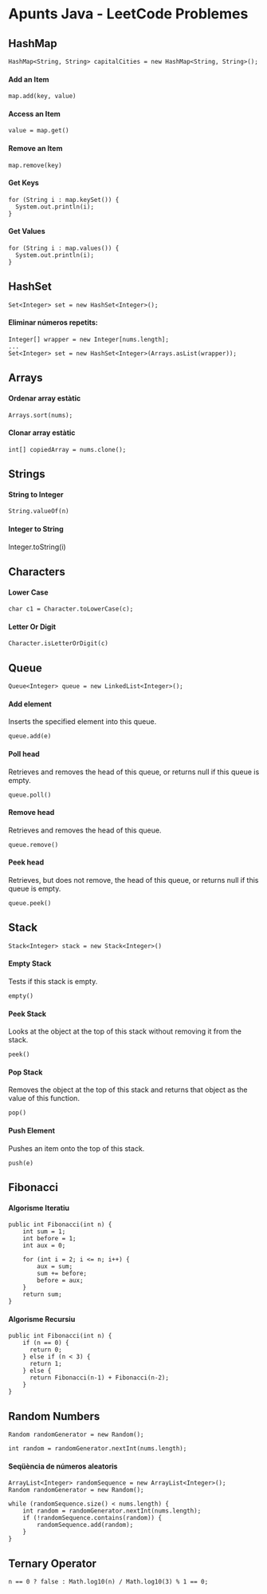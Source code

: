 # Apunts Java - LeetCode Problemes

## HashMap
`HashMap<String, String> capitalCities = new HashMap<String, String>();`

#### Add an Item
`map.add(key, value)`

#### Access an Item
`value = map.get()`

#### Remove an Item
`map.remove(key)`

#### Get Keys
```
for (String i : map.keySet()) {
  System.out.println(i);
}
```

#### Get Values
```
for (String i : map.values()) {
  System.out.println(i);
}
```

## HashSet

`Set<Integer> set = new HashSet<Integer>();`

#### Eliminar números repetits:

```
Integer[] wrapper = new Integer[nums.length];
...
Set<Integer> set = new HashSet<Integer>(Arrays.asList(wrapper));
```

## Arrays

#### Ordenar array estàtic
`Arrays.sort(nums);`

#### Clonar array estàtic
`int[] copiedArray = nums.clone();`

## Strings

#### String to Integer
`String.valueOf(n)`

#### Integer to String
Integer.toString(i)

## Characters
#### Lower Case
`char c1 = Character.toLowerCase(c);`
#### Letter Or Digit
`Character.isLetterOrDigit(c)`




## Queue
`Queue<Integer> queue = new LinkedList<Integer>();`

#### Add element
Inserts the specified element into this queue.

`queue.add(e)`

#### Poll head
Retrieves and removes the head of this queue, or returns null if this queue is empty.

`queue.poll()`

#### Remove head
Retrieves and removes the head of this queue.

`queue.remove()`

#### Peek head
Retrieves, but does not remove, the head of this queue, or returns null if this queue is empty.

`queue.peek()`



## Stack
`Stack<Integer> stack = new Stack<Integer>()`

#### Empty Stack
Tests if this stack is empty.

`empty()`

#### Peek Stack
Looks at the object at the top of this stack without removing it from the stack.

`peek()`

#### Pop Stack
Removes the object at the top of this stack and returns that object as the value of this function.

`pop()`

#### Push Element
Pushes an item onto the top of this stack.

`push(e)`




## Fibonacci
#### Algorisme Iteratiu
```
public int Fibonacci(int n) {
    int sum = 1;
    int before = 1;
    int aux = 0;

    for (int i = 2; i <= n; i++) {
        aux = sum;
        sum += before;
        before = aux;
    }
    return sum;
}   
```

#### Algorisme Recursiu
```
public int Fibonacci(int n) {
    if (n == 0) {
      return 0;
    } else if (n < 3) {
      return 1;
    } else {
      return Fibonacci(n-1) + Fibonacci(n-2);
    }
}
```

## Random Numbers
`Random randomGenerator = new Random();`


`int random = randomGenerator.nextInt(nums.length);`


#### Seqüència de números aleatoris
```
ArrayList<Integer> randomSequence = new ArrayList<Integer>();   
Random randomGenerator = new Random();

while (randomSequence.size() < nums.length) {
    int random = randomGenerator.nextInt(nums.length);
    if (!randomSequence.contains(random)) {
        randomSequence.add(random);
    }
}
```

## Ternary Operator
`n == 0 ? false : Math.log10(n) / Math.log10(3) % 1 == 0;`


